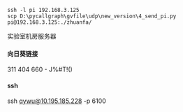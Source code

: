 ```
ssh -l pi 192.168.3.125     
scp D:\pycallgraph\gvfile\udp\new_version\4_send_pi.py pi@192.168.3.125:./zhuanfa/
```

实验室机房服务器
#### 向日葵链接
311 404 660   -    J%#T!()
#### ssh
ssh qywu@10.195.185.228 -p 6100